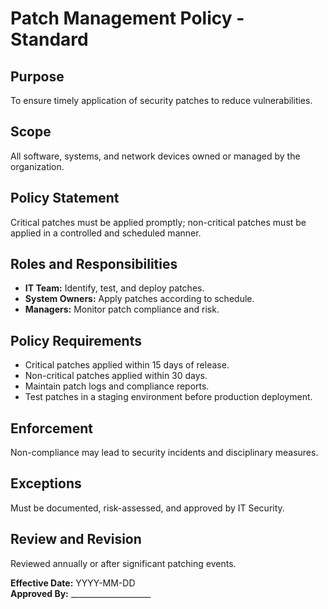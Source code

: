 # Patch Management Policy - Standard

## Purpose
To ensure timely application of security patches to reduce vulnerabilities.

## Scope
All software, systems, and network devices owned or managed by the organization.

## Policy Statement
Critical patches must be applied promptly; non-critical patches must be applied in a controlled and scheduled manner.

## Roles and Responsibilities
- **IT Team:** Identify, test, and deploy patches.  
- **System Owners:** Apply patches according to schedule.  
- **Managers:** Monitor patch compliance and risk.

## Policy Requirements
- Critical patches applied within 15 days of release.  
- Non-critical patches applied within 30 days.  
- Maintain patch logs and compliance reports.  
- Test patches in a staging environment before production deployment.

## Enforcement
Non-compliance may lead to security incidents and disciplinary measures.

## Exceptions
Must be documented, risk-assessed, and approved by IT Security.

## Review and Revision
Reviewed annually or after significant patching events.

**Effective Date:** YYYY-MM-DD  
**Approved By:** ____________________
